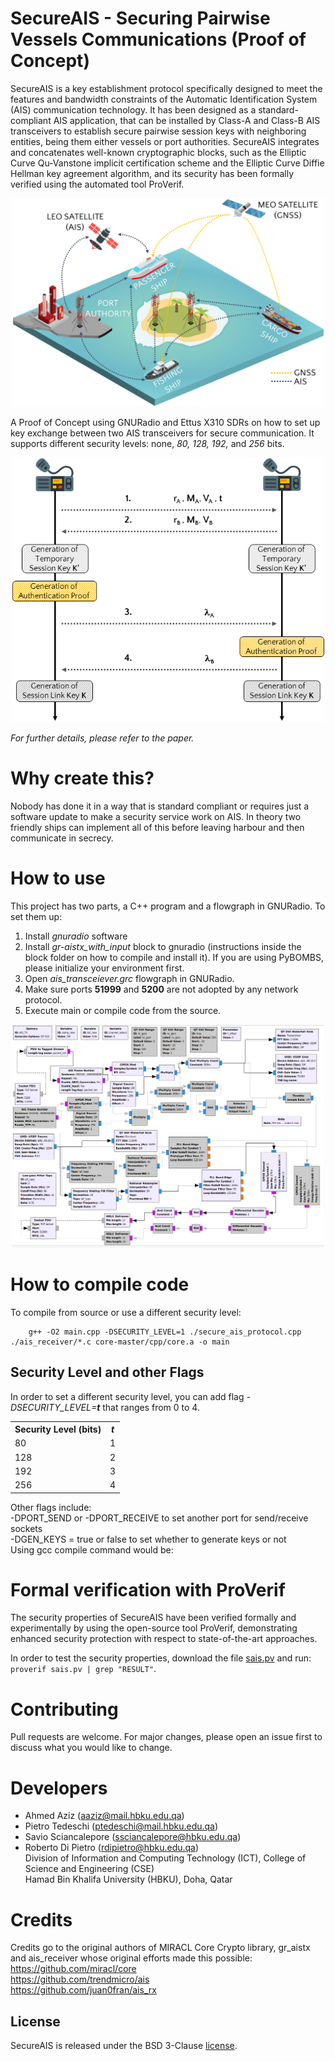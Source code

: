 # SecureAIS - Securing Pairwise Vessels Communications (Proof of Concept)
SecureAIS is a key establishment protocol specifically designed to meet the features and bandwidth constraints of the Automatic Identification System (AIS) communication technology. It has been designed as a standard-compliant AIS application, that can be installed by Class-A and Class-B AIS transceivers to establish secure pairwise session keys with neighboring entities, being them either vessels or port authorities. SecureAIS integrates and concatenates well-known cryptographic blocks, such as the Elliptic Curve Qu-Vanstone implicit certification scheme and the Elliptic Curve Diffie Hellman key agreement algorithm, and its security has been formally verified using the automated tool ProVerif.

<p align="center">
     <img alt="ais_tranceiver_flowgraph" src="./images/scenario.png" width="500">
</p>

A Proof of Concept using GNURadio and Ettus X310 SDRs on how to set up key exchange between two AIS transceivers for secure communication. It supports different security levels: none, <i>80, 128, 192,</i> and <i>256</i> bits.

<p align="center">
     <img alt="ais_tranceiver_flowgraph" src="./images/key-agr.png" width="500">
</p>

<i>For further details, please refer to the paper.</i>

# Why create this?
Nobody has done it in a way that is standard compliant or requires just a software update to make a security service work on AIS. In theory two friendly ships can implement all of this before leaving harbour and then communicate in secrecy.

# How to use
This project has two parts, a C++ program and a flowgraph in GNURadio. To set them up: </br>
1) Install <i>gnuradio</i> software <br />
2) Install <i>gr-aistx_with_input</i> block to gnuradio (instructions inside the block folder on how to compile and install it). If you are using PyBOMBS, please initialize your environment first. <br />
3) Open <i>ais_transceiever.grc</i> flowgraph in GNURadio.  <br />
4) Make sure ports <b>51999</b> and <b>5200</b> are not adopted by any network protocol. <br />
5) Execute main or compile code from the source.<br />

<p align="center">
     <img alt="ais_tranceiver_flowgraph" src="./images/ais_tranceiver_flowgraph.png" width="500">
</p>

# How to compile code
To compile from source or use a different security level:
```
    g++ -O2 main.cpp -DSECURITY_LEVEL=1 ./secure_ais_protocol.cpp ./ais_receiver/*.c core-master/cpp/core.a -o main
```
## Security Level and other Flags
In order to set a different security level, you can add flag <i>-DSECURITY_LEVEL=<b>t</b></i> that ranges from 0 to 4.

<table>
  <tr>
    <th><b>Security Level (bits)</b></th>
    <th><i><b>t</b></i></th>
  </tr>
  <tr>
    <td>80</td>
    <td>1</td>
  </tr>
  <tr>
    <td>128</td>
    <td>2</td>
  </tr>
  <tr>
    <td>192</td>
    <td>3</td>
  </tr>
  <tr>
    <td>256</td>
    <td>4</td>
  </tr>
</table>

Other flags include: <br />
    -DPORT_SEND or -DPORT_RECEIVE to set another port for send/receive sockets <br />
    -DGEN_KEYS = true or false to set whether to generate keys or not <br />
Using gcc compile command would be: <br />

# Formal verification with ProVerif
The security properties of SecureAIS have been verified formally and experimentally by using the open-source tool ProVerif, demonstrating enhanced security protection with respect to state-of-the-art approaches.

In order to test the security properties, download the file <a href="sais.pv">sais.pv</a> and run: `proverif sais.pv | grep "RESULT"`.

# Contributing
Pull requests are welcome. For major changes, please open an issue first to discuss what you would like to change.

# Developers
- Ahmed Aziz             (<aaziz@mail.hbku.edu.qa>)<br />
- Pietro Tedeschi        (<ptedeschi@mail.hbku.edu.qa>)<br />
- Savio Sciancalepore    (<ssciancalepore@hbku.edu.qa>)<br />
- Roberto Di Pietro      (<rdipietro@hbku.edu.qa>)<br />
Division of Information and Computing Technology (ICT), College of Science and Engineering (CSE)<br />Hamad Bin Khalifa University (HBKU), Doha, Qatar<br />

# Credits
Credits go to the original authors of MIRACL Core Crypto library, gr_aistx and ais_receiver whose original efforts made this possible:
<br />
https://github.com/miracl/core  <br />
https://github.com/trendmicro/ais   <br />
https://github.com/juan0fran/ais_rx <br />

## License
SecureAIS is released under the BSD 3-Clause <a href="LICENSE">license</a>.
